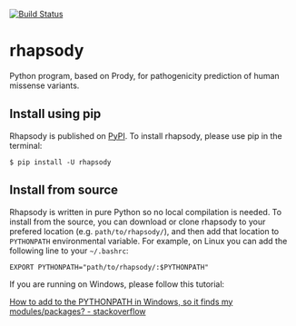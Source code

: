 [![Build Status](https://travis-ci.com/luponzo86/rhapsody.svg?branch=master)](https://travis-ci.com/luponzo86/rhapsody)

# rhapsody
Python program, based on Prody, for pathogenicity prediction of human missense variants.

## Install using pip
Rhapsody is published on [PyPI](https://pypi.org/). To install rhapsody, please use pip in the terminal:
```console
$ pip install -U rhapsody
```

## Install from source
Rhapsody is written in pure Python so no local compilation is needed. To install from the source, you can download or clone rhapsody to your prefered location (e.g. `path/to/rhapsody/`), and then add that location to `PYTHONPATH` environmental variable. For example, on Linux you can add the following line to your `~/.bashrc`:
```
EXPORT PYTHONPATH="path/to/rhapsody/:$PYTHONPATH"
```

If you are running on Windows, please follow this tutorial:

[How to add to the PYTHONPATH in Windows, so it finds my modules/packages? - stackoverflow](https://stackoverflow.com/a/4855685)

